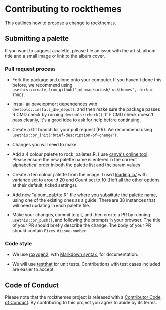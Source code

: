 # Contributing to rockthemes

This outlines how to propose a change to rockthemes. 


## Submitting a palette

If you want to suggest a palette, please file an issue with the artist, album title and a small image or link to the album cover. 


### Pull request process

*   Fork the package and clone onto your computer. If you haven't done this before, we recommend using `usethis::create_from_github("johnmackintosh/rockthemes", fork = TRUE)`.

*   Install all development dependences with `devtools::install_dev_deps()`, and then make sure the package passes R CMD check by running `devtools::check()`. 
    If R CMD check doesn't pass cleanly, it's a good idea to ask for help before continuing. 
*   Create a Git branch for your pull request (PR). We recommend using `usethis::pr_init("brief-description-of-change")`.


* Changes you will need to make: 
 - Add a 4 colour palette to rock_palletes.R. I use [canva's online tool](https://www.canva.com/colors/color-palette-generator/). Please ensure the new palette name is entered in the correct alphabetical order in both the palette list and the param values  
 
 - Create a ten colour palette from the image. I used [loading.io/](https://loading.io/color/random/) with variance set  to around 20 and Count set to 10 (I left all the other options at their default, ticked settings). 
 
 - Add new "album_palette.R" file where you substitute the palette name, using one of the existing ones as a guide. There are 38 instances that will need updating in each palette file.  
 

*   Make your changes, commit to git, and then create a PR by running `usethis::pr_push()`, and following the prompts in your browser.
    The title of your PR should briefly describe the change.
    The body of your PR should contain `Fixes #issue-number`.


### Code style


*  We use [roxygen2](https://cran.r-project.org/package=roxygen2), with [Markdown syntax](https://cran.r-project.org/web/packages/roxygen2/vignettes/rd-formatting.html), for documentation.  

*  We will use [testthat](https://cran.r-project.org/package=testthat) for unit tests. 
   Contributions with test cases included are easier to accept.  

## Code of Conduct

Please note that the rockthemes project is released with a
[Contributor Code of Conduct](CODE_OF_CONDUCT.md). By contributing to this
project you agree to abide by its terms.
